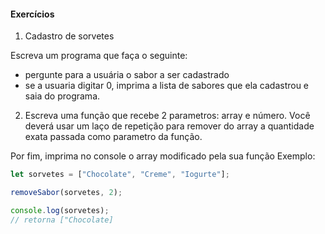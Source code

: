 #### Exercícios

1. Cadastro de sorvetes

Escreva um programa que faça o seguinte:

- pergunte para a usuária o sabor a ser cadastrado
- se a usuaria digitar 0, imprima a lista de sabores que ela cadastrou e saia do programa.

2. Escreva uma função que recebe 2 parametros: array e número.
   Você deverá usar um laço de repetição para remover do array a quantidade exata passada como parametro da função.

Por fim, imprima no console o array modificado pela sua função
Exemplo:

```javascript
let sorvetes = ["Chocolate", "Creme", "Iogurte"];

removeSabor(sorvetes, 2);

console.log(sorvetes);
// retorna ["Chocolate]
```
